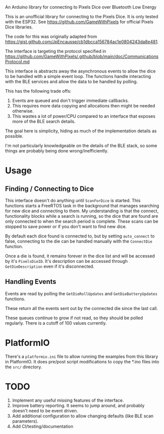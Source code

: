 An Arduino library for connecting to Pixels Dice over Bluetooth Low Energy

This is an unofficial library for connecting to the Pixels Dice. It is only tested with the ESP32. See <https://github.com/GameWithPixels> for official Pixels Dice libraries.

The code for this was originally adapted from <https://gist.github.com/JpEncausse/cb1dbcca156784ac1e0804243da8e481>.

The interface is targeting the protocol specified in <https://github.com/GameWithPixels/.github/blob/main/doc/CommunicationsProtocol.md>

This interface is abstracts away the asynchronous events to allow the dice to be handled with a simple event loop. The functions handle interacting with the BLE services and allow the data to be handled by polling.

This has the following trade offs:
1. Events are queued and don't trigger immediate callbacks.
2. This requires more data copying and allocations then might be needed otherwise.
3. This wastes a lot of power/CPU compared to an interface that exposes more of the BLE search details.

The goal here is simplicity, hiding as much of the implementation details as possible.

I'm  not particularly knowledgeable on the details of the BLE stack, so some things are probably being done wrong/inefficiently.

# Usage

## Finding / Connecting to Dice
This interface doesn't do anything until `ScanForDice` is started. This functions starts a FreeRTOS task in the background that manages searching for new dice and connecting to them. My understanding is that the connect, functionality blocks while a search is running, so the dice that are found are only connected to when the search period is complete. These scans can be stopped to save power or if you don't want to find new dice.

By default each dice found is connected to, but by setting `auto_connect` to false, connecting to the die can be handled manually with the `ConnectDie` function.

Once a die is found, it remains forever in the dice list and will be accessed by it's `PixelsDieID`. It's description can be accessed through `GetDieDescription` even if it's disconnected.

## Handling Events
Events are read by polling the `GetDieRollUpdates` and `GetDieBatteryUpdates` functions.

These return all the events sent out by the connected die since the last call.

These queues continue to grow if not read, so they should be polled regularly. There is a cutoff of 100 values currently.

# PlatformIO

There's a `platformio.ini` file to allow running the examples from this library in PlatformIO. It does pre/post script modifications to copy the *.ino files into the `src/` directory.

# TODO
1. Implement any useful missing features of the interface.
2. Improve battery reporting. It seems to jump around, and probably doesn't need to be event driven.
3. Add additional configuration to allow changing defaults (like BLE scan parameters).
4. Add CI/testing/documentation
